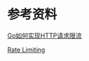 
# 参考资料
[Go如何实现HTTP请求限流](https://xiequan.info/go%E5%A6%82%E4%BD%95%E5%AE%9E%E7%8E%B0http%E8%AF%B7%E6%B1%82%E9%99%90%E6%B5%81/)

[Rate Limiting](https://github.com/golang/go/wiki/RateLimiting)

